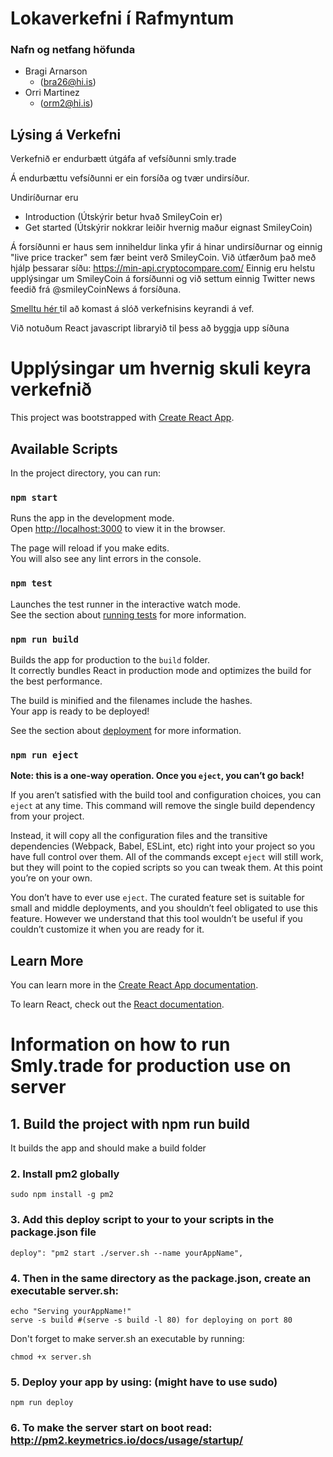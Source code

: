# Lokaverkefni í Rafmyntum
### Nafn og netfang höfunda

- Bragi Arnarson
    - (bra26@hi.is)
- Orri Martinez
    - (orm2@hi.is)

## Lýsing á Verkefni

Verkefnið er endurbætt útgáfa af vefsíðunni smly.trade

Á endurbættu vefsíðunni er ein forsíða og tvær undirsíður.

Undiríðurnar eru
- Introduction (Útskýrir betur hvað SmileyCoin er)
- Get started (Útskýrir nokkrar leiðir hvernig maður eignast SmileyCoin)

Á forsíðunni er haus sem inniheldur linka yfir á hinar undirsíðurnar og einnig "live price tracker" sem fær beint verð SmileyCoin. Við útfærðum það með hjálp þessarar síðu: https://min-api.cryptocompare.com/
Einnig eru helstu upplýsingar um SmileyCoin á forsíðunni og við settum einnig Twitter news feedið frá @smileyCoinNews á forsíðuna.

[Smelltu hér ](https://smlytrade.herokuapp.com/) til að komast á slóð verkefnisins keyrandi á vef.  

Við notuðum React javascript libraryið til þess að byggja upp síðuna



# Upplýsingar um hvernig skuli keyra verkefnið

This project was bootstrapped with [Create React App](https://github.com/facebook/create-react-app).

## Available Scripts

In the project directory, you can run:

### `npm start`

Runs the app in the development mode.<br>
Open [http://localhost:3000](http://localhost:3000) to view it in the browser.

The page will reload if you make edits.<br>
You will also see any lint errors in the console.

### `npm test`

Launches the test runner in the interactive watch mode.<br>
See the section about [running tests](https://facebook.github.io/create-react-app/docs/running-tests) for more information.

### `npm run build`

Builds the app for production to the `build` folder.<br>
It correctly bundles React in production mode and optimizes the build for the best performance.

The build is minified and the filenames include the hashes.<br>
Your app is ready to be deployed!

See the section about [deployment](https://facebook.github.io/create-react-app/docs/deployment) for more information.

### `npm run eject`

**Note: this is a one-way operation. Once you `eject`, you can’t go back!**

If you aren’t satisfied with the build tool and configuration choices, you can `eject` at any time. This command will remove the single build dependency from your project.

Instead, it will copy all the configuration files and the transitive dependencies (Webpack, Babel, ESLint, etc) right into your project so you have full control over them. All of the commands except `eject` will still work, but they will point to the copied scripts so you can tweak them. At this point you’re on your own.

You don’t have to ever use `eject`. The curated feature set is suitable for small and middle deployments, and you shouldn’t feel obligated to use this feature. However we understand that this tool wouldn’t be useful if you couldn’t customize it when you are ready for it.

## Learn More

You can learn more in the [Create React App documentation](https://facebook.github.io/create-react-app/docs/getting-started).

To learn React, check out the [React documentation](https://reactjs.org/).

# Information on how to run Smly.trade for production use on server

## 1. Build the project with npm run build

It builds the app and should make a build folder

### 2. Install pm2 globally
`sudo npm install -g pm2`

### 3. Add this deploy script to your to your scripts in the package.json file

`deploy": "pm2 start ./server.sh --name yourAppName",`

### 4. Then in the same directory as the package.json, create an executable server.sh:
```
echo "Serving yourAppName!"
serve -s build #(serve -s build -l 80) for deploying on port 80
```

Don't forget to make server.sh an executable by running:

`chmod +x server.sh`

### 5. Deploy your app by using: (might have to use sudo)
`npm run deploy`

### 6. To make the server start on boot read: http://pm2.keymetrics.io/docs/usage/startup/
